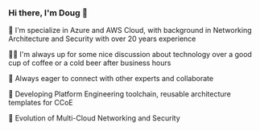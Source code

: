 ### Hi there, I'm Doug 👋

  🚀 I'm specialize in Azure and AWS Cloud, with background in Networking Architecture and Security with over 20 years experience 

  🤝🏻 I'm always up for some nice discussion about technology over a good cup of coffee or a cold beer after business hours

  👯 Always eager to connect with other experts and collaborate

  🔭 Developing Platform Engineering toolchain, reusable architecture templates for CCoE
  
  🔭 Evolution of Multi-Cloud Networking and Security

<!--
**itsdouglasnunes/itsdouglasnunes** is a ✨ _special_ ✨ repository because its `README.md` (this file) appears on your GitHub profile.

Here are some ideas to get you started:

-c I’m currently working on ...
- 🌱 I’m currently learning ...
- 👯 I’m looking to collaborate on ...
- 🤔 I’m looking for help with ...
- 💬 Ask me about ...
- 📫 How to reach me: ...
- 😄 Pronouns: ...
- ⚡ Fun fact: ...
-->
